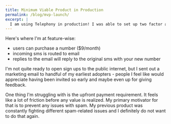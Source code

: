 ```yaml
---
title: Minimum Viable Product in Production
permalink: /blog/mvp-launch/
excerpt: |
  I am using Telephony in production! I was able to set up two factor authentication with Mailchimp using one of my virtual numbers. It felt great.
---
```


Here's where I'm at feature-wise:

- users can purchase a number ($9/month)
- incoming sms is routed to email
- replies to the email will reply to the original sms with your new number

I'm not quite ready to open sign ups to the public internet, but I sent out a marketing email to handful of my earliest adopters - people I feel like would appreciate having been invited so early and maybe even up for giving feedback.

One thing I'm struggling with is the upfront payment requirement. It feels like a lot of friction before any value is realized. My primary motivator for that is to prevent any issues with spam. My previous product was constantly fighting different spam-related issues and I definitely do not want to do that again.
